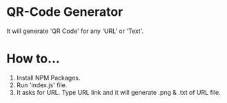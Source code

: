 # QR-Code Generator

It will generate 'QR Code' for any 'URL' or 'Text'.

# How to...

1. Install NPM Packages.
2. Run 'index.js' file.
3. It asks for URL. Type URL link and it will generate .png & .txt of URL file.
